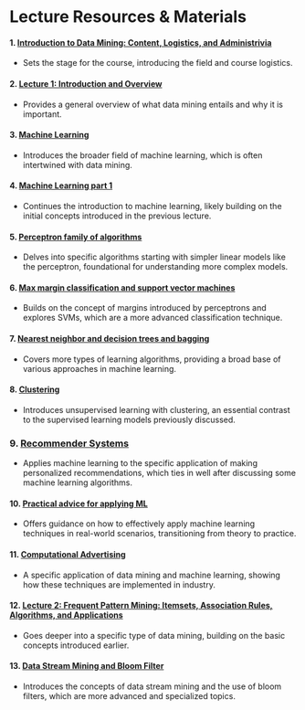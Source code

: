 # Lecture Resources & Materials 

#### 1. [Introduction to Data Mining: Content, Logistics, and Administrivia](https://github.com/MarkShinozaki/CPTS315-IntroductionToDataMining/blob/Lecture-Notes/CptS_315_content_logistics_and_administrivia.pdf) 
- Sets the stage for the course, introducing the field and course logistics.

#### 2. [Lecture 1: Introduction and Overview](https://github.com/MarkShinozaki/CPTS315-IntroductionToDataMining/blob/Lecture-Notes/CptS_315_Introduction_and_Overview.pdf) 
- Provides a general overview of what data mining entails and why it is important.

#### 3. [Machine Learning](https://github.com/MarkShinozaki/CPTS315-IntroductionToDataMining/blob/Lecture-Notes/Machine_learning_scanned_notes.pdf) 
- Introduces the broader field of machine learning, which is often intertwined with data mining.

#### 4. [Machine Learning part 1](https://github.com/MarkShinozaki/CPTS315-IntroductionToDataMining/blob/Lecture-Notes/Machine-learning-part1.pdf) 
- Continues the introduction to machine learning, likely building on the initial concepts introduced in the previous lecture.

#### 5. [Perceptron family of algorithms](https://github.com/MarkShinozaki/CPTS315-IntroductionToDataMining/blob/Lecture-Notes/perceptron-family-of-algorithms.pdf) 
- Delves into specific algorithms starting with simpler linear models like the perceptron, foundational for understanding more complex models.

#### 6. [Max margin classification and support vector machines](https://github.com/MarkShinozaki/CPTS315-IntroductionToDataMining/blob/Lecture-Notes/max-margin-classification-and-support-vector-machines.pdf) 
- Builds on the concept of margins introduced by perceptrons and explores SVMs, which are a more advanced classification technique.

#### 7. [Nearest neighbor and decision trees and bagging](https://github.com/MarkShinozaki/CPTS315-IntroductionToDataMining/blob/Lecture-Notes/Nearest-neighbor-and-Decision-Trees-and-Bagging.pdf) 
- Covers more types of learning algorithms, providing a broad base of various approaches in machine learning.

#### 8. [Clustering](https://github.com/MarkShinozaki/CPTS315-IntroductionToDataMining/blob/Lecture-Notes/Clustering.pdf) 
- Introduces unsupervised learning with clustering, an essential contrast to the supervised learning models previously discussed.

### 9. [Recommender Systems](https://github.com/MarkShinozaki/CPTS315-IntroductionToDataMining/blob/Lecture-Notes/recommender-systems.pdf) 
- Applies machine learning to the specific application of making personalized recommendations, which ties in well after discussing some machine learning algorithms.

#### 10. [Practical advice for applying ML](https://github.com/MarkShinozaki/CPTS315-IntroductionToDataMining/blob/Lecture-Notes/Practical-advice-for-applying-ML.pdf)
- Offers guidance on how to effectively apply machine learning techniques in real-world scenarios, transitioning from theory to practice.

#### 11. [Computational Advertising](https://github.com/MarkShinozaki/CPTS315-IntroductionToDataMining/blob/Lecture-Notes/computational-advertising-complete.pdf) 
- A specific application of data mining and machine learning, showing how these techniques are implemented in industry.

#### 12. [Lecture 2: Frequent Pattern Mining: Itemsets, Association Rules, Algorithms, and Applications](https://github.com/MarkShinozaki/CPTS315-IntroductionToDataMining/blob/Lecture-Notes/Lecture2_-_Mining_Frequent_Itemsets_and_Association_Rules.pdf) 
- Goes deeper into a specific type of data mining, building on the basic concepts introduced earlier.

#### 13. [Data Stream Mining and Bloom Filter](https://github.com/MarkShinozaki/CPTS315-IntroductionToDataMining/blob/Lecture-Notes/data-stream-mining-and-bloom-filter.pdf) 
- Introduces the concepts of data stream mining and the use of bloom filters, which are more advanced and specialized topics.
